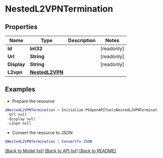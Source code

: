 # NestedL2VPNTermination
## Properties

Name | Type | Description | Notes
------------ | ------------- | ------------- | -------------
**Id** | **Int32** |  | [readonly] 
**Url** | **String** |  | [readonly] 
**Display** | **String** |  | [readonly] 
**L2vpn** | [**NestedL2VPN**](NestedL2VPN.md) |  | 

## Examples

- Prepare the resource
```powershell
$NestedL2VPNTermination = Initialize-PSOpenAPIToolsNestedL2VPNTermination  -Id null `
 -Url null `
 -Display null `
 -L2vpn null
```

- Convert the resource to JSON
```powershell
$NestedL2VPNTermination | ConvertTo-JSON
```

[[Back to Model list]](../README.md#documentation-for-models) [[Back to API list]](../README.md#documentation-for-api-endpoints) [[Back to README]](../README.md)

